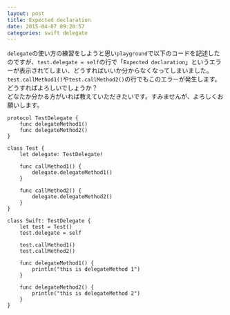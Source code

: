 ```yaml
---
layout: post
title: Expected declaration
date: 2015-04-07 09:20:57
categories: swift delegate
---
```

<!-- {% raw %} -->
<p><code>delegate</code>の使い方の練習をしようと思い<code>playground</code>で以下のコードを記述したのですが、<code>test.delegate = self</code>の行で「<code>Expected declaration</code>」というエラーが表示されてしまい、どうすればいいか分からなくなってしまいました。<code>test.callMethod1()</code>や<code>test.callMethod2()</code>の行でもこのエラーが発生します。どうすればよろしいでしょうか？<br>
どなたか分かる方がいれば教えていただきたいです。すみませんが、よろしくお願いします。</p>

<pre><code>protocol TestDelegate {
    func delegateMethod1()
    func delegateMethod2()
}

class Test {
    let delegate: TestDelegate!

    func callMethod1() {
        delegate.delegateMethod1()
    }

    func callMethod2() {
        delegate.delegateMethod2()
    }
}

class Swift: TestDelegate {
    let test = Test()
    test.delegate = self

    test.callMethod1()
    test.callMethod2()

    func delegateMethod1() {
        println("this is delegateMethod 1")
    }

    func delegateMethod2() {
        println("this is delegateMethod 2")
    }
}
</code></pre>
<!-- {% endraw %} -->
